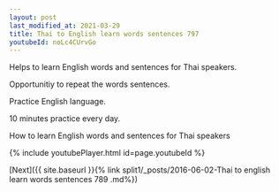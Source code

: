 ```yaml
---
layout: post
last_modified_at: 2021-03-29
title: Thai to English learn words sentences 797 
youtubeId: noLc4CUrvGo
---
```

 
 
Helps to learn English words and sentences for Thai speakers.

Opportunitiy to repeat the words sentences. 

Practice English language. 
 
10 minutes practice every day. 
 
How to learn English words and sentences for Thai speakers 
 
{% include youtubePlayer.html id=page.youtubeId %}
 
 
[Next]({{ site.baseurl }}{% link  split1/_posts/2016-06-02-Thai to english learn words sentences 789 .md%})
 
